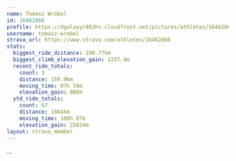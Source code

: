 ```yaml
---
name: Tomasz Wróbel
id: 16462866
profile: https://dgalywyr863hv.cloudfront.net/pictures/athletes/16462866/10169785/1/large.jpg
username: tomasz-wrobel
strava_url: https://www.strava.com/athletes/16462866
stats:
  biggest_ride_distance: 190.77km
  biggest_climb_elevation_gain: 1237.4m
  recent_ride_totals:
    count: 3
    distance: 169.9km
    moving_time: 07h 59m
    elevation_gain: 806m
  ytd_ride_totals:
    count: 67
    distance: 1884km
    moving_time: 108h 07m
    elevation_gain: 25834m
layout: strava_member
--- 
```

...
